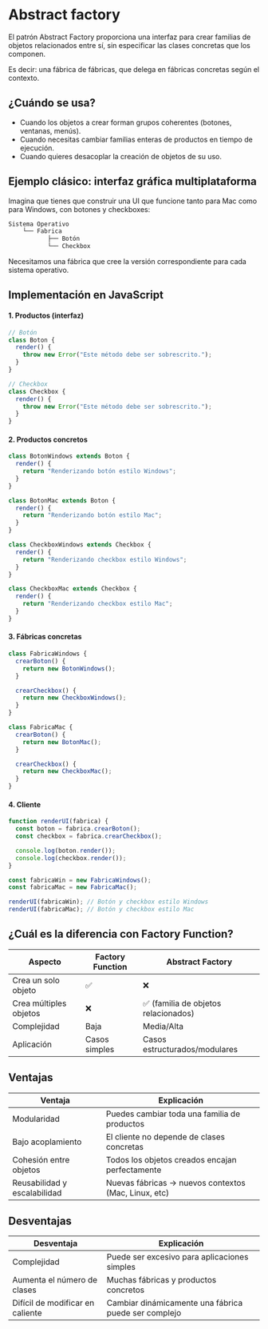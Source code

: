 # **Abstract factory**

El patrón Abstract Factory proporciona una interfaz para crear familias de objetos relacionados entre sí, sin especificar las clases concretas que los componen.

Es decir: una fábrica de fábricas, que delega en fábricas concretas según el contexto.



## ¿Cuándo se usa?

- Cuando los objetos a crear forman grupos coherentes (botones, ventanas, menús).
- Cuando necesitas cambiar familias enteras de productos en tiempo de ejecución.
- Cuando quieres desacoplar la creación de objetos de su uso.



## Ejemplo clásico: interfaz gráfica multiplataforma

Imagina que tienes que construir una UI que funcione tanto para Mac como para Windows, con botones y checkboxes:

```js
Sistema Operativo
    └── Fabrica
           ├── Botón
           └── Checkbox
```
Necesitamos una fábrica que cree la versión correspondiente para cada sistema operativo.



## Implementación en JavaScript

#### 1. Productos (interfaz)
```js
// Botón
class Boton {
  render() {
    throw new Error("Este método debe ser sobrescrito.");
  }
}

// Checkbox
class Checkbox {
  render() {
    throw new Error("Este método debe ser sobrescrito.");
  }
}
```

#### 2. Productos concretos
```js
class BotonWindows extends Boton {
  render() {
    return "Renderizando botón estilo Windows";
  }
}

class BotonMac extends Boton {
  render() {
    return "Renderizando botón estilo Mac";
  }
}

class CheckboxWindows extends Checkbox {
  render() {
    return "Renderizando checkbox estilo Windows";
  }
}

class CheckboxMac extends Checkbox {
  render() {
    return "Renderizando checkbox estilo Mac";
  }
}
```

#### 3. Fábricas concretas
```js
class FabricaWindows {
  crearBoton() {
    return new BotonWindows();
  }

  crearCheckbox() {
    return new CheckboxWindows();
  }
}

class FabricaMac {
  crearBoton() {
    return new BotonMac();
  }

  crearCheckbox() {
    return new CheckboxMac();
  }
}
```

#### 4. Cliente
```js
function renderUI(fabrica) {
  const boton = fabrica.crearBoton();
  const checkbox = fabrica.crearCheckbox();

  console.log(boton.render());
  console.log(checkbox.render());
}

const fabricaWin = new FabricaWindows();
const fabricaMac = new FabricaMac();

renderUI(fabricaWin); // Botón y checkbox estilo Windows
renderUI(fabricaMac); // Botón y checkbox estilo Mac
```



## ¿Cuál es la diferencia con Factory Function?

| Aspecto                | Factory Function | Abstract Factory                    |
| ---------------------- | ---------------- | ----------------------------------- |
| Crea un solo objeto    | ✅                | ❌                                   |
| Crea múltiples objetos | ❌                | ✅ (familia de objetos relacionados) |
| Complejidad            | Baja             | Media/Alta                          |
| Aplicación             | Casos simples    | Casos estructurados/modulares       |



## Ventajas

|Ventaja|Explicación|
|---|---|
|Modularidad|Puedes cambiar toda una familia de productos|
|Bajo acoplamiento|El cliente no depende de clases concretas|
|Cohesión entre objetos|Todos los objetos creados encajan perfectamente|
|Reusabilidad y escalabilidad|Nuevas fábricas → nuevos contextos (Mac, Linux, etc)|



## Desventajas

| Desventaja                       | Explicación                                          |
| -------------------------------- | ---------------------------------------------------- |
| Complejidad                      | Puede ser excesivo para aplicaciones simples         |
| Aumenta el número de clases      | Muchas fábricas y productos concretos                |
| Difícil de modificar en caliente | Cambiar dinámicamente una fábrica puede ser complejo |



